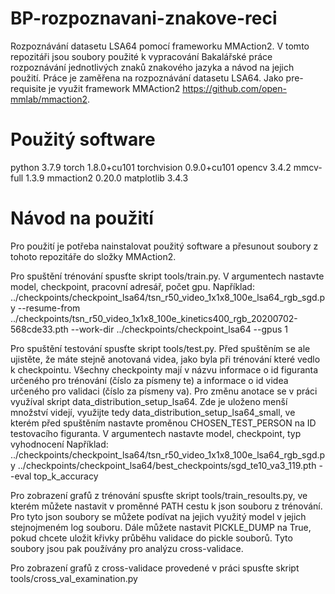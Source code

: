 # BP-rozpoznavani-znakove-reci
Rozpoznávání datasetu LSA64 pomocí frameworku MMAction2. V tomto repozitáři jsou soubory použité k vypracování Bakalářské práce rozpoznávání jednotlivých znaků znakového jazyka a návod na jejich použití. Práce je zaměřena na rozpoznávání datasetu LSA64. Jako pre-requisite je využit framework MMAction2 https://github.com/open-mmlab/mmaction2.
# Použitý software
python 3.7.9
torch 1.8.0+cu101
torchvision 0.9.0+cu101
opencv 3.4.2
mmcv-full 1.3.9
mmaction2 0.20.0
matplotlib 3.4.3

# Návod na použití
Pro použití je potřeba nainstalovat použitý software a přesunout soubory z tohoto repozitáře do složky MMAction2. 

Pro spuštění trénování spusťte skript tools/train.py. V argumentech nastavte model, checkpoint, pracovní adresář, počet gpu. 
Například:
../checkpoints/checkpoint_lsa64/tsn_r50_video_1x1x8_100e_lsa64_rgb_sgd.py
--resume-from
../checkpoints/tsn_r50_video_1x1x8_100e_kinetics400_rgb_20200702-568cde33.pth
--work-dir
../checkpoints/checkpoint_lsa64
--gpus
1

Pro spuštění testování spusťte skript tools/test.py. Před spuštěním se ale ujistěte, že máte stejně anotovaná videa, jako byla při trénování které vedlo k checkpointu. Všechny checkpointy mají v názvu informace o id figuranta určeného pro trénování (číslo za písmeny te) a informace o id videa určeného pro validaci (číslo za písmeny va). Pro změnu anotace se v práci využíval skript data_distribution_setup_lsa64. Zde je uloženo menší množství videjí, využijte tedy data_distribution_setup_lsa64_small, ve kterém před spuštěním nastavte proměnou CHOSEN_TEST_PERSON na ID testovacího figuranta. V argumentech nastavte model, checkpoint, typ vyhodnocení
Například:
../checkpoints/checkpoint_lsa64/tsn_r50_video_1x1x8_100e_lsa64_rgb_sgd.py
../checkpoints/checkpoint_lsa64/best_checkpoints/sgd_te10_va3_119.pth
--eval
top_k_accuracy

Pro zobrazení grafů z trénování spusťte skript tools/train_resoults.py, ve kterém můžete nastavit v proměnné PATH cestu k json souboru z trénování. Pro tyto json soubory se můžete podívat na jejich využitý model v jejich stejnojmeném log souboru. Dále můžete nastavit PICKLE_DUMP na True, pokud chcete uložit křivky průběhu validace do pickle souborů. Tyto soubory jsou pak používány pro analýzu cross-validace.

Pro zobrazení grafů z cross-validace provedené v práci spusťte skript tools/cross_val_examination.py
